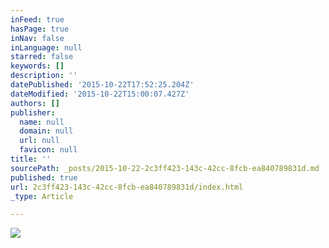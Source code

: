 ```yaml
---
inFeed: true
hasPage: true
inNav: false
inLanguage: null
starred: false
keywords: []
description: ''
datePublished: '2015-10-22T17:52:25.204Z'
dateModified: '2015-10-22T15:00:07.427Z'
authors: []
publisher:
  name: null
  domain: null
  url: null
  favicon: null
title: ''
sourcePath: _posts/2015-10-22-2c3ff423-143c-42cc-8fcb-ea840789831d.md
published: true
url: 2c3ff423-143c-42cc-8fcb-ea840789831d/index.html
_type: Article

---
```

![](https://the-grid-user-content.s3-us-west-2.amazonaws.com/5dbe26ee-5e55-462f-827f-793e7195ca59.png)